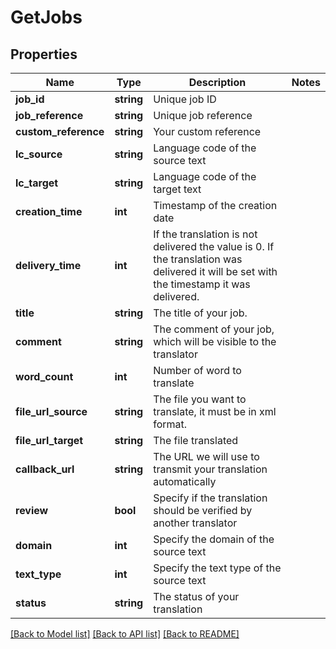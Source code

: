 # GetJobs

## Properties
Name | Type | Description | Notes
------------ | ------------- | ------------- | -------------
**job_id** | **string** | Unique job ID | 
**job_reference** | **string** | Unique job reference | 
**custom_reference** | **string** | Your custom reference | 
**lc_source** | **string** | Language code of the source text | 
**lc_target** | **string** | Language code of the target text | 
**creation_time** | **int** | Timestamp of the creation date | 
**delivery_time** | **int** | If the translation is not delivered the value is 0. If the translation was delivered it will be set with the timestamp it was delivered. | 
**title** | **string** | The title of your job. | 
**comment** | **string** | The comment of your job, which will be visible to the translator | 
**word_count** | **int** | Number of word to translate | 
**file_url_source** | **string** | The file you want to translate, it must be in xml format. | 
**file_url_target** | **string** | The file translated | 
**callback_url** | **string** | The URL we will use to transmit your translation automatically | 
**review** | **bool** | Specify if the translation should be verified by another translator | 
**domain** | **int** | Specify the domain of the source text | 
**text_type** | **int** | Specify the text type of the source text | 
**status** | **string** | The status of your translation | 

[[Back to Model list]](../README.md#documentation-for-models) [[Back to API list]](../README.md#documentation-for-api-endpoints) [[Back to README]](../README.md)



